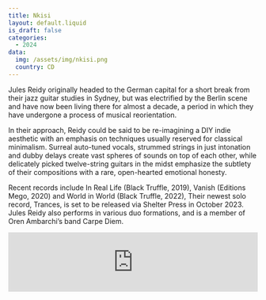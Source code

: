 ```yaml
---
title: Nkisi
layout: default.liquid
is_draft: false
categories:
  - 2024
data:
  img: /assets/img/nkisi.png
  country: CD
---
```


<p>Jules Reidy originally headed to the German capital for a short break from their jazz guitar studies in Sydney, but was electrified by the Berlin scene and have now been living there for almost a decade, a period in which they have undergone a process of musical reorientation.</p>
<p>In their approach, Reidy could be said to be re-imagining a DIY indie aesthetic with an emphasis on techniques usually reserved for classical minimalism. Surreal auto-tuned vocals, strummed strings in just intonation and dubby delays create vast spheres of sounds on top of each other, while delicately picked twelve-string guitars in the midst emphasize the subtlety of their compositions with a rare, open-hearted emotional honesty.</p>
<p>Recent records include In Real Life (Black Truffle, 2019), Vanish (Editions Mego, 2020) and World in World (Black Truffle, 2022), Their newest solo record, Trances, is set to be released via Shelter Press in October 2023. Jules Reidy also performs in various duo formations, and is a member of Oren Ambarchi’s band Carpe Diem.</p>

<iframe style="border: 0; width: 100%; height: 120px;" src="https://bandcamp.com/EmbeddedPlayer/album=3641451893/size=large/bgcol=ffffff/linkcol=0687f5/tracklist=false/artwork=small/transparent=true/" seamless><a href="https://lenhartapes.bandcamp.com/album/dens">Dens by Lenhart Tapes</a></iframe>
